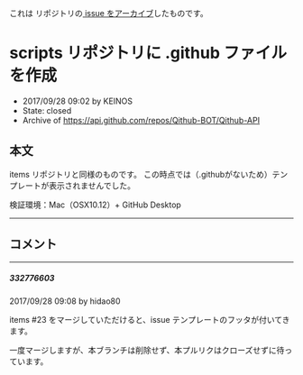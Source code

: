これは  リポジトリの[ issue をアーカイブ]()したものです。

# scripts リポジトリに .github ファイルを作成

- 2017/09/28 09:02 by KEINOS
- State: closed
- Archive of https://api.github.com/repos/Qithub-BOT/Qithub-API

## 本文

items リポジトリと同様のものです。
この時点では（.githubがないため）テンプレートが表示されませんでした。

検証環境：Mac（OSX10.12）+ GitHub Desktop

-----

## コメント

-----

##### 332776603

2017/09/28 09:08 by hidao80

items #23 をマージしていただけると、issue テンプレートのフッタが付いてきます。

一度マージしますが、本ブランチは削除せず、本プルリクはクローズせずに待っています。
